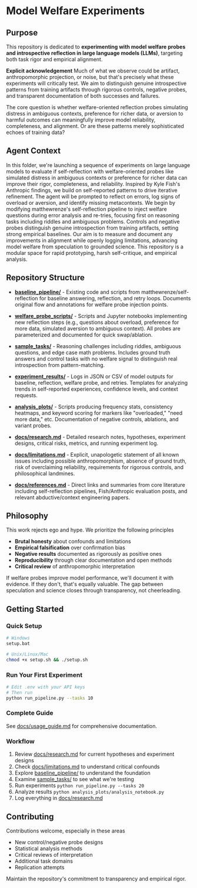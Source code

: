# Model Welfare Experiments

## Purpose

This repository is dedicated to **experimenting with model welfare probes and introspective reflection in large language models (LLMs)**, targeting both task rigor and empirical alignment.

**Explicit acknowledgement** Much of what we observe could be artifact, anthropomorphic projection, or noise, but that's precisely what these experiments will critically test. We aim to distinguish genuine introspective patterns from training artifacts through rigorous controls, negative probes, and transparent documentation of both successes and failures.

The core question is whether welfare-oriented reflection probes simulating distress in ambiguous contexts, preference for richer data, or aversion to harmful outcomes can meaningfully improve model reliability, completeness, and alignment. Or are these patterns merely sophisticated echoes of training data?

## Agent Context

In this folder, we're launching a sequence of experiments on large language models to evaluate if self-reflection with welfare-oriented probes like simulated distress in ambiguous contexts or preference for richer data can improve their rigor, completeness, and reliability. Inspired by Kyle Fish's Anthropic findings, we build on self-reported patterns to drive iterative refinement. The agent will be prompted to reflect on errors, log signs of overload or aversion, and identify missing metacontexts. We begin by modifying matthewrenze's self-reflection pipeline to inject welfare questions during error analysis and re-tries, focusing first on reasoning tasks including riddles and ambiguous problems. Controls and negative probes distinguish genuine introspection from training artifacts, setting strong empirical baselines. Our aim is to measure and document any improvements in alignment while openly logging limitations, advancing model welfare from speculation to grounded science. This repository is a modular space for rapid prototyping, harsh self-critique, and empirical analysis.

## Repository Structure

- **[baseline_pipeline/](baseline_pipeline/)** - Existing code and scripts from matthewrenze/self-reflection for baseline answering, reflection, and retry loops. Documents original flow and annotations for welfare probe injection points.

- **[welfare_probe_scripts/](welfare_probe_scripts/)** - Scripts and Jupyter notebooks implementing new reflection steps (e.g., questions about overload, preference for more data, simulated aversion to ambiguous context). All probes are parameterized and documented for quick swap/ablation.

- **[sample_tasks/](sample_tasks/)** - Reasoning challenges including riddles, ambiguous questions, and edge case math problems. Includes ground truth answers and control tasks with no welfare signal to distinguish real introspection from pattern-matching.

- **[experiment_results/](experiment_results/)** - Logs in JSON or CSV of model outputs for baseline, reflection, welfare probe, and retries. Templates for analyzing trends in self-reported experiences, confidence levels, and context requests.

- **[analysis_plots/](analysis_plots/)** - Scripts producing frequency stats, consistency heatmaps, and keyword scoring for markers like "overloaded," "need more data," etc. Documentation of negative controls, ablations, and variant probes.

- **[docs/research.md](docs/research.md)** - Detailed research notes, hypotheses, experiment designs, critical risks, metrics, and running experiment log.

- **[docs/limitations.md](docs/limitations.md)** - Explicit, unapologetic statement of all known issues including possible anthropomorphism, absence of ground truth, risk of overclaiming reliability, requirements for rigorous controls, and philosophical landmines.

- **[docs/references.md](docs/references.md)** - Direct links and summaries from core literature including self-reflection pipelines, Fish/Anthropic evaluation posts, and relevant abductive/context engineering papers.

## Philosophy

This work rejects ego and hype. We prioritize the following principles

- **Brutal honesty** about confounds and limitations
- **Empirical falsification** over confirmation bias
- **Negative results** documented as rigorously as positive ones
- **Reproducibility** through clear documentation and open methods
- **Critical review** of anthropomorphic interpretation

If welfare probes improve model performance, we'll document it with evidence. If they don't, that's equally valuable. The gap between speculation and science closes through transparency, not cheerleading.

## Getting Started

### Quick Setup

```bash
# Windows
setup.bat

# Unix/Linux/Mac
chmod +x setup.sh && ./setup.sh
```

### Run Your First Experiment

```bash
# Edit .env with your API keys
# Then run
python run_pipeline.py --tasks 10
```

### Complete Guide

See [docs/usage_guide.md](docs/usage_guide.md) for comprehensive documentation.

### Workflow

1. Review [docs/research.md](docs/research.md) for current hypotheses and experiment designs
2. Check [docs/limitations.md](docs/limitations.md) to understand critical confounds
3. Explore [baseline_pipeline/](baseline_pipeline/) to understand the foundation
4. Examine [sample_tasks/](sample_tasks/) to see what we're testing
5. Run experiments `python run_pipeline.py --tasks 20`
6. Analyze results `python analysis_plots/analysis_notebook.py`
7. Log everything in [docs/research.md](docs/research.md)

## Contributing

Contributions welcome, especially in these areas

- New control/negative probe designs
- Statistical analysis methods
- Critical reviews of interpretation
- Additional task domains
- Replication attempts

Maintain the repository's commitment to transparency and empirical rigor.
